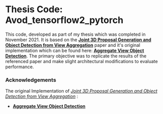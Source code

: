 Thesis Code: Avod_tensorflow2_pytorch
=================================

This code, developed as part of my thesis which was completed in November 2021. It is based on the [**Joint 3D Proposal Generation and Object Detection from View Aggregation**](https://arxiv.org/abs/1712.02294) paper and it's original implementation which can be found here: [**Aggregate View Object Detection**](https://github.com/kujason/avod#aggregate-view-object-detection).  The primary objective was to replicate the results of the referenced paper and make slight architectural modifications to evaluate performance.



### Acknowledgements
The original Implementation of [*Joint 3D Proposal Generation and Object Detection from View Aggregation*](https://arxiv.org/abs/1712.02294) :
*  [**Aggregate View Object Detection**](https://github.com/kujason/avod#aggregate-view-object-detection)